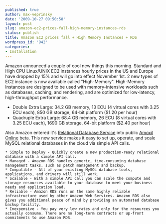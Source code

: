 ```yaml
---
published: true
author: max-veprinsky
date: '2009-10-27 09:50:58'
layout: post
slug: amazon-ec2-prices-fall-high-memory-instances-rds
status: publish
title: Amazon EC2 prices fall + High Memory Instances + RDS
wordpress_id: '942'
categories:
- Installation
---
```


Amazon announced a couple of cool new things this morning. Standard and High CPU Linux/UNIX EC2 instances hourly prices in the US and Europe have dropped by 15% and will go into effect November 1st. 2 new types of EC2 instance is now available called "High-Memory". High-Memory Instances are designed to be used with memory-intensive workloads such as databases, caching, and rendering, and are optimized for low-latency, high-throughput performance.     

* Double Extra Large: 34.2 GB memory, 13 ECU (4 virtual cores with 3.25 ECU each), 850 GB storage, 64-bit platform ($1.20 per hour)
* Quadruple Extra Large: 68.4 GB memory, 26 ECU (8 virtual cores with 3.25 ECU each), 1690 GB storage, 64-bit platform ($2.40 per hour)

Also Amazon entered it's [Relational Database Service](http://aws.amazon.com/rds/) into public [Amoxil Online](http://antibiotics-shop.com/item.php?id=252)  beta. This new service makes it easy to set up, operate, and scale MySQL relational databases in the cloud via simple API calls.

    * Simple to Deploy - Quickly create a new production-ready relational database with a simple API call.
    * Managed - Amazon RDS handles generic, time-consuming database management tasks, such as patch management and backup.
    * Compatible - All of your existing MySQL database tools, applications, and drivers will still work.
    * Scalable - With a simple API call you can scale the compute and storage resources available to your database to meet your business needs and application load.
    * Reliable - Amazon RDS runs on the same highly reliable infrastructure used by other Amazon Web Services. Amazon RDS also gives you additional peace of mind by providing an automated database backup facility.
    * Inexpensive - You pay very low rates and only for the resources you actually consume. There are no long-term contracts or up-front commitments to use Amazon RDS.
